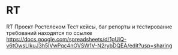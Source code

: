 # RT
RT
Проект Ростелеком
Тест кейсы, баг репорты и тестирование требований находятся по ссылке https://docs.google.com/spreadsheets/d/1gUiQ-v6tOwsLIkuJ3h5IVwPqc4nOVSW1V-N2rybDQEA/edit?usp=sharing
